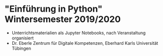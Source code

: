 # "Einführung in Python" Wintersemester 2019/2020

- Unterrichtsmaterialien als Jupyter Notebooks, nach Veranstaltung organisiert
- Dr. Eberle Zentrum für Digitale Kompetenzen, Eberhard Karls Universität Tübingen
